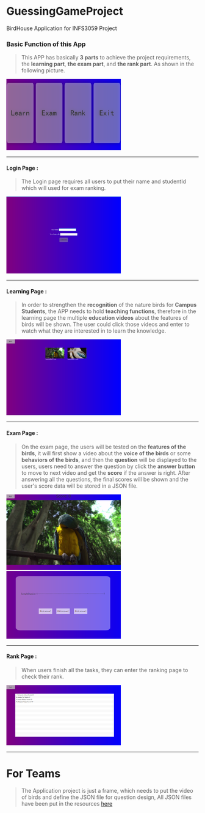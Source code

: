 # GuessingGameProject
BirdHouse Application for INFS3059 Project
<h3> Basic Function of this App</h3>

> This APP has basically __3 parts__ to achieve the project requirements, the __learning part__, __the exam part__, and __the rank part__.
> As shown in the following picture.
<img src="/assets/MainPage.png" width="300px">

---

<h4>Login Page :</h4>

>The Login page requires all users to put their name and studentId which will used for exam ranking.
<img src="/assets/LoginPage.png" width="300px">
  
----

<h4>Learning Page :</h4>

> In order to strengthen the __recognition__ of the nature birds for __Campus Students__, the APP needs to hold __teaching functions__, 
> therefore in the learning page the multiple __education videos__ about the features of birds will be shown. The user could click those videos and enter to watch what they are interested in to learn the knowledge.
<img src="/assets/LearnPage.png" width="300px">

---

<h4>Exam Page :</h4>

> On the exam page, the users will be tested on the __features of the birds__, it will first show a video about the __voice of the birds__ or some __behaviors of the birds__, and then the __question__ will be displayed to the users,
> users need to answer the question by click the __answer button__ to move to next video and get the __score__ if the answer is right. After answering all the questions, the final scores will be shown and the user's score data will be stored in a JSON file.
<img src="/assets/ExamPage.png" width="300px">
<img src="/assets/QuestionPart.png" width="300px">

---

<h4>Rank Page :</h4>

> When users finish all the tasks, they can enter the ranking page to check their rank.
<img src="/assets/RankPage.png" width="300px">

---
<h1>For Teams</h1>

> The Application project is just a frame, which needs to put the video of birds and define the JSON file for question design,
> All JSON files have been put in the resources [here](/src/main/resources/com/project/guessingbirdgame/QuizJsons)
